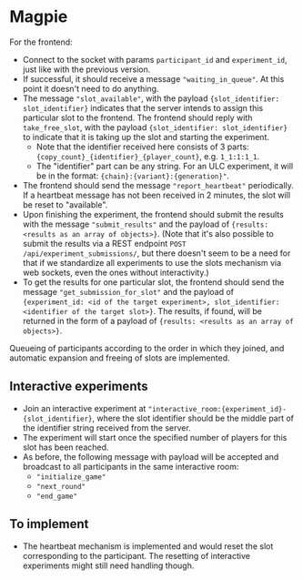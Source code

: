 # Magpie

For the frontend:
- Connect to the socket with params `participant_id` and `experiment_id`, just like with the previous version.
- If successful, it should receive a message `"waiting_in_queue"`. At this point it doesn't need to do anything.
- The message `"slot_available"`, with the payload `{slot_identifier: slot_identifier}` indicates that the server intends to assign this particular slot to the frontend. The frontend should reply with `take_free_slot`, with the payload `{slot_identifier: slot_identifier}` to indicate that it is taking up the slot and starting the experiment.
  - Note that the identifier received here consists of 3 parts: `{copy_count}_{identifier}_{player_count}`, e.g. `1_1:1:1_1`.
  - The "identifier" part can be any string. For an ULC experiment, it will be in the format: `{chain}:{variant}:{generation}"`.
- The frontend should send the message `"report_heartbeat"` periodically. If a heartbeat message has not been received in 2 minutes, the slot will be reset to "available".
- Upon finishing the experiment, the frontend should submit the results with the message `"submit_results"` and the payload of `{results: <results as an array of objects>}`.
  (Note that it's also possible to submit the results via a REST endpoint `POST /api/experiment_submissions/`, but there doesn't seem to be a need for that if we standardize all experiments to use the slots mechanism via web sockets, even the ones without interactivity.)
- To get the results for one particular slot, the frontend should send the message `"get_submission_for_slot"` and the payload of `{experiment_id: <id of the target experiment>, slot_identifier: <identifier of the target slot>}`. The results, if found, will be returned in the form of a payload of `{results: <results as an array of objects>}`.

Queueing of participants according to the order in which they joined, and automatic expansion and freeing of slots are implemented.



## Interactive experiments

- Join an interactive experiment at `"interactive_room:{experiment_id}-{slot_identifier}`, where the slot identifier should be the middle part of the identifier string received from the server.
- The experiment will start once the specified number of players for this slot has been reached.
- As before, the following message with payload will be accepted and broadcast to all participants in the same interactive room:
  - `"initialize_game"`
  - `"next_round"`
  - `"end_game"`

## To implement

- The heartbeat mechanism is implemented and would reset the slot corresponding to the participant. The resetting of interactive experiments might still need handling though.
